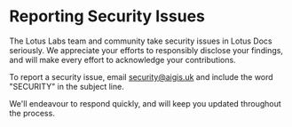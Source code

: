 # Reporting Security Issues

The Lotus Labs team and community take security issues in Lotus Docs seriously. We appreciate your efforts to responsibly disclose your findings, and will make every effort to acknowledge your contributions.

To report a security issue, email [security@aigis.uk](mailto:security@aigis.uk) and include the word "SECURITY" in the subject line.

We'll endeavour to respond quickly, and will keep you updated throughout the process.
